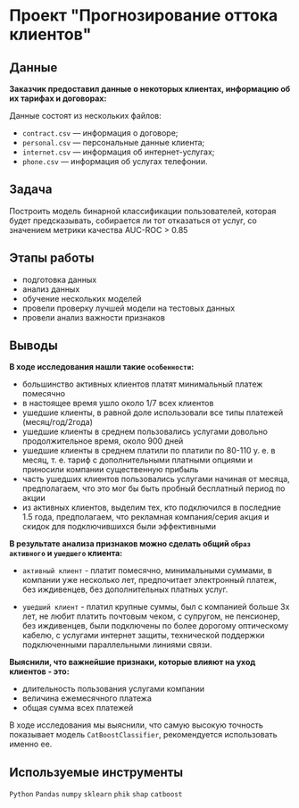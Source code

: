 # Проект "Прогнозирование оттока клиентов"

## Данные

**Заказчик предоставил данные о некоторых клиентах, информацию об их тарифах и договорах:**  

Данные состоят из нескольких файлов:

- `contract.csv` — информация о договоре;
- `personal.csv` — персональные данные клиента;
- `internet.csv` — информация об интернет-услугах;
- `phone.csv` — информация об услугах телефонии.

## Задача

Построить модель бинарной классификации пользователей, которая будет предсказывать, собирается ли тот отказаться от услуг, со значением метрики качества AUC-ROC > 0.85

## Этапы работы

- подготовка данных
- анализ данных
- обучение нескольких моделей
- провели проверку лучшей модели на тестовых данных
- провели анализ важности признаков

## Выводы

**В ходе исследования нашли такие `особенности`:**

- большинство активных клиентов платят минимальный платеж помесячно
- в настоящее время ушло около 1/7 всех клиентов
- ушедшие клиенты, в равной доле использовали все типы платежей (месяц/год/2года)
- ушедшие клиенты в среднем пользовались услугами довольно продолжительное время, около 900 дней
- ушедшие клиенты в среднем платили по платили по 80-110 у. е. в месяц, т. е. тариф с дополнительными платными опциями и приносили компании существенную прибыль
- часть ушедших клиентов пользовались услугами начиная от месяца, предполагаем, что это мог бы быть пробный бесплатный период по акции
- из активных клиентов, выделим тех, кто подключился в последние 1.5 года, предполагаем, что рекламная компания/серия акция и скидок для подключившихся были эффективными

**В результате анализа признаков можно сделать общий `образ активного` и `ушедшего` клиента:**

- `активный клиент` - платит помесячно, минимальными суммами, в компании уже несколько лет, предпочитает электронный платеж, без иждивенцев, без дополнительных платных услуг.

- `ушедший клиент` - платил крупные суммы, был с компанией больше 3х лет, не любит платить почтовым чеком, с супругом, не пенсионер, без иждивенцев, были подключены по более дорогому оптическому кабелю, с услугами интернет защиты, технической поддержки подключенными параллельными линиями связи.

**Выяснили, что важнейшие признаки, которые влияют на уход клиентов - это:**
- длительность пользования услугами компании
- величина ежемесячного платежа
- общая сумма всех платежей

В ходе исследования мы выяснили, что самую высокую точность показывает модель `CatBoostClassifier`, рекомендуется использовать именно ее.

## Используемые инструменты

`Python` `Pandas` `numpy` `sklearn` `phik` `shap` `catboost`

